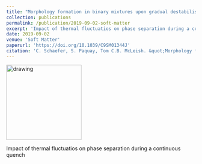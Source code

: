 ```yaml
---
title: "Morphology formation in binary mixtures upon gradual destabilisation"
collection: publications
permalink: /publication/2019-09-02-soft-matter
excerpt: 'Impact of thermal fluctuatios on phase separation during a continuous quench'
date: 2019-09-02
venue: 'Soft Matter'
paperurl: 'https://doi.org/10.1039/C9SM01344J'
citation: 'C. Schaefer, S. Paquay, Tom C.B. McLeish. &quot;Morphology formation in binary mixtures upon gradual destabilisation.&quot; <i>Soft Matter</i>.    Soft Matter, 15, 8450-8458 (2019)'
---
```


[<img src="https://charleyschaefer.github.io/files/CoverSoftMatter2019.png" alt="drawing" width="200"/>](https://doi.org/10.1039/C9SM01344J)

Impact of thermal fluctuatios on phase separation during a continuous quench

